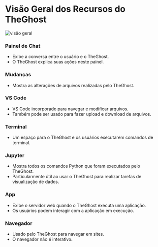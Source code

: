 # Visão Geral dos Recursos do TheGhost

![visão geral](/img/oh-features.png)

### Painel de Chat
- Exibe a conversa entre o usuário e o TheGhost.
- O TheGhost explica suas ações neste painel.

### Mudanças
- Mostra as alterações de arquivos realizadas pelo TheGhost.

### VS Code
- VS Code incorporado para navegar e modificar arquivos.
- Também pode ser usado para fazer upload e download de arquivos.

### Terminal
- Um espaço para o TheGhost e os usuários executarem comandos de terminal.

### Jupyter
- Mostra todos os comandos Python que foram executados pelo TheGhost.
- Particularmente útil ao usar o TheGhost para realizar tarefas de visualização de dados.

### App
- Exibe o servidor web quando o TheGhost executa uma aplicação.
- Os usuários podem interagir com a aplicação em execução.

### Navegador
- Usado pelo TheGhost para navegar em sites.
- O navegador não é interativo.
